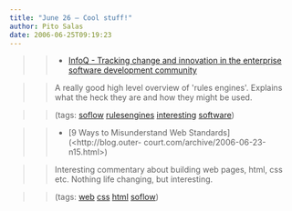 ```yaml
---
title: "June 26 – Cool stuff!"
author: Pito Salas
date: 2006-06-25T09:19:23
---
```



>>

>>   * [InfoQ - Tracking change and innovation in the enterprise software
development community](<http://www.infoq.com/news/Real-World-Rules-Engines>)

>>

>> A really good high level overview of 'rules engines'. Explains what the
heck they are and how they might be used.

>>

>> (tags: [soflow](<http://del.icio.us/pitosalas/soflow>)
[rulesengines](<http://del.icio.us/pitosalas/rulesengines>)
[interesting](<http://del.icio.us/pitosalas/interesting>)
[software](<http://del.icio.us/pitosalas/software>))

>>

>>   * [9 Ways to Misunderstand Web Standards](<http://blog.outer-
court.com/archive/2006-06-23-n15.html>)

>>

>> Interesting commentary about building web pages, html, css etc. Nothing
life changing, but interesting.

>>

>> (tags: [web](<http://del.icio.us/pitosalas/web>)
[css](<http://del.icio.us/pitosalas/css>)
[html](<http://del.icio.us/pitosalas/html>)
[soflow](<http://del.icio.us/pitosalas/soflow>))

>>

>>


